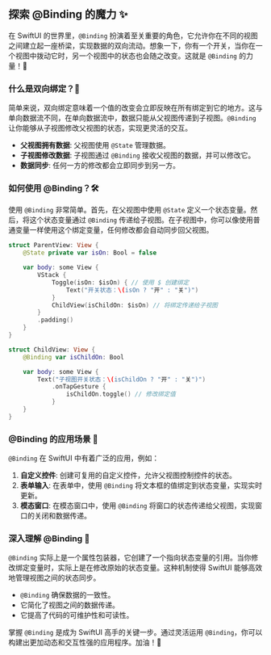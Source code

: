 ﻿## 探索 @Binding 的魔力 ✨

在 SwiftUI 的世界里，`@Binding` 扮演着至关重要的角色，它允许你在不同的视图之间建立起一座桥梁，实现数据的双向流动。想象一下，你有一个开关，当你在一个视图中拨动它时，另一个视图中的状态也会随之改变。这就是 `@Binding` 的力量！💪

### 什么是双向绑定？🤔

简单来说，双向绑定意味着一个值的改变会立即反映在所有绑定到它的地方。这与单向数据流不同，在单向数据流中，数据只能从父视图传递到子视图。`@Binding` 让你能够从子视图修改父视图的状态，实现更灵活的交互。

*   **父视图拥有数据**: 父视图使用 `@State` 管理数据。
*   **子视图修改数据**: 子视图通过 `@Binding` 接收父视图的数据，并可以修改它。
*   **数据同步**: 任何一方的修改都会立即同步到另一方。

### 如何使用 @Binding？🛠️

使用 `@Binding` 非常简单。首先，在父视图中使用 `@State` 定义一个状态变量。然后，将这个状态变量通过 `@Binding` 传递给子视图。在子视图中，你可以像使用普通变量一样使用这个绑定变量，任何修改都会自动同步回父视图。

```swift
struct ParentView: View {
    @State private var isOn: Bool = false

    var body: some View {
        VStack {
            Toggle(isOn: $isOn) { // 使用 $ 创建绑定
                Text("开关状态：\(isOn ? "开" : "关")")
            }
            ChildView(isChildOn: $isOn) // 将绑定传递给子视图
        }
        .padding()
    }
}

struct ChildView: View {
    @Binding var isChildOn: Bool

    var body: some View {
        Text("子视图开关状态：\(isChildOn ? "开" : "关")")
            .onTapGesture {
                isChildOn.toggle() // 修改绑定值
            }
    }
}
```

### @Binding 的应用场景 🚀

`@Binding` 在 SwiftUI 中有着广泛的应用，例如：

1.  **自定义控件**: 创建可复用的自定义控件，允许父视图控制控件的状态。
2.  **表单输入**: 在表单中，使用 `@Binding` 将文本框的值绑定到状态变量，实现实时更新。
3.  **模态窗口**: 在模态窗口中，使用 `@Binding` 将窗口的状态传递给父视图，实现窗口的关闭和数据传递。

### 深入理解 @Binding 🧠

`@Binding` 实际上是一个属性包装器，它创建了一个指向状态变量的引用。当你修改绑定变量时，实际上是在修改原始的状态变量。这种机制使得 SwiftUI 能够高效地管理视图之间的状态同步。

*   `@Binding` 确保数据的一致性。
*   它简化了视图之间的数据传递。
*   它提高了代码的可维护性和可读性。

掌握 `@Binding` 是成为 SwiftUI 高手的关键一步。通过灵活运用 `@Binding`，你可以构建出更加动态和交互性强的应用程序。加油！🎉


